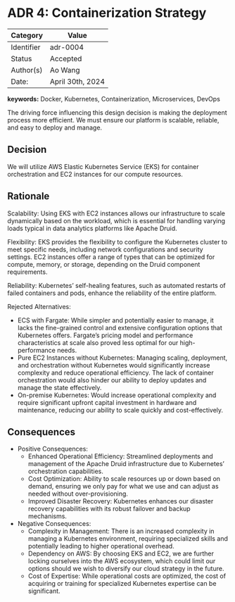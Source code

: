 # ADR 4: Containerization Strategy

| Category   | Value            |
| ---------- | ---------------- |
| Identifier | adr-0004         |
| Status     | Accepted         |
| Author(s)  | Ao Wang          |
| Date:      | April 30th, 2024 |

**keywords:** Docker, Kubernetes, Containerization, Microservices, DevOps

The driving force influencing this design decision is making the deployment process more efficient. We must ensure our platform is scalable, reliable, and easy to deploy and manage.

## Decision

We will utilize AWS Elastic Kubernetes Service (EKS) for container orchestration and EC2 instances for our compute resources.

## Rationale

Scalability: Using EKS with EC2 instances allows our infrastructure to scale dynamically based on the workload, which is essential for handling varying loads typical in data analytics platforms like Apache Druid.

Flexibility: EKS provides the flexibility to configure the Kubernetes cluster to meet specific needs, including network configurations and security settings. EC2 instances offer a range of types that can be optimized for compute, memory, or storage, depending on the Druid component requirements.

Reliability: Kubernetes’ self-healing features, such as automated restarts of failed containers and pods, enhance the reliability of the entire platform.

Rejected Alternatives:

- ECS with Fargate: While simpler and potentially easier to manage, it lacks the fine-grained control and extensive configuration options that Kubernetes offers. Fargate’s pricing model and performance characteristics at scale also proved less optimal for our high-performance needs.
- Pure EC2 Instances without Kubernetes: Managing scaling, deployment, and orchestration without Kubernetes would significantly increase complexity and reduce operational efficiency. The lack of container orchestration would also hinder our ability to deploy updates and manage the state effectively.
- On-premise Kubernetes: Would increase operational complexity and require significant upfront capital investment in hardware and maintenance, reducing our ability to scale quickly and cost-effectively.

## Consequences

- Positive Consequences:
  - Enhanced Operational Efficiency: Streamlined deployments and management of the Apache Druid infrastructure due to Kubernetes’ orchestration capabilities.
  - Cost Optimization: Ability to scale resources up or down based on demand, ensuring we only pay for what we use and can adjust as needed without over-provisioning.
  - Improved Disaster Recovery: Kubernetes enhances our disaster recovery capabilities with its robust failover and backup mechanisms.
- Negative Consequences:
  - Complexity in Management: There is an increased complexity in managing a Kubernetes environment, requiring specialized skills and potentially leading to higher operational overhead.
  - Dependency on AWS: By choosing EKS and EC2, we are further locking ourselves into the AWS ecosystem, which could limit our options should we wish to diversify our cloud strategy in the future.
  - Cost of Expertise: While operational costs are optimized, the cost of acquiring or training for specialized Kubernetes expertise can be significant.
